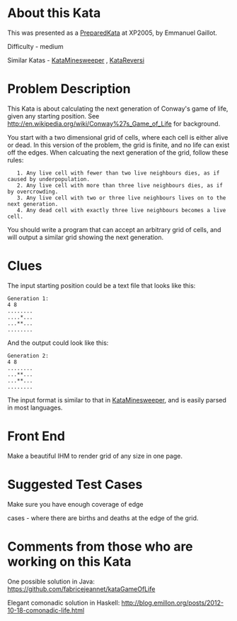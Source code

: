 # About this Kata

This was presented as a [PreparedKata](/PreparedKata) at XP2005, by Emmanuel Gaillot.

Difficulty - medium

Similar Katas - [KataMinesweeper](/kata/Minesweeper) ,
[KataReversi](/kata/Reversi)

# Problem Description

This Kata is about calculating the next generation of Conway's game of
life, given any starting position. See
<http://en.wikipedia.org/wiki/Conway%27s_Game_of_Life> for background.

You start with a two dimensional grid of cells, where each cell is
either alive or dead. In this version of the problem, the grid is
finite, and no life can exist off the edges. When calcuating the next
generation of the grid, follow these rules:

       1. Any live cell with fewer than two live neighbours dies, as if caused by underpopulation.
       2. Any live cell with more than three live neighbours dies, as if by overcrowding.
       3. Any live cell with two or three live neighbours lives on to the next generation.
       4. Any dead cell with exactly three live neighbours becomes a live cell.

You should write a program that can accept an arbitrary grid of cells,
and will output a similar grid showing the next generation.

# Clues

The input starting position could be a text file that looks like this:

    Generation 1:
    4 8
    ........
    ....*...
    ...**...
    ........

And the output could look like this:

    Generation 2:
    4 8
    ........
    ...**...
    ...**...
    ........

The input format is similar to that in [KataMinesweeper](/kata/Minesweeper), and is easily parsed in most languages.

# Front End

Make a beautiful IHM to render grid of any size in one page.

# Suggested Test Cases
Make sure you have enough coverage of edge

cases - where there are births and deaths at the edge of the grid.

# Comments from those who are working on this Kata

One possible solution in Java:
<https://github.com/fabricejeannet/kataGameOfLife>

Elegant comonadic solution in Haskell:
<http://blog.emillon.org/posts/2012-10-18-comonadic-life.html>
